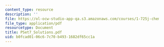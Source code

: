 ```yaml
---
content_type: resource
description: ''
file: https://ol-ocw-studio-app-qa.s3.amazonaws.com/courses/1-725j-chemicals-in-the-environment-fate-and-transport-fall-2004/b0fcad0106c67c70b4931682df65cc1a_PSet7_Solutions.pdf
file_type: application/pdf
resourcetype: Document
title: PSet7_Solutions.pdf
uid: b0fcad01-06c6-7c70-b493-1682df65cc1a
---
```

